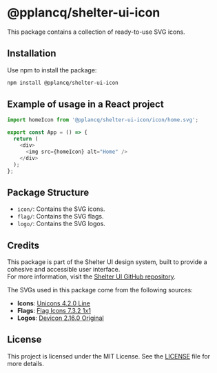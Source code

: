 # @pplancq/shelter-ui-icon

This package contains a collection of ready-to-use SVG icons.

## Installation

Use npm to install the package:

```bash
npm install @pplancq/shelter-ui-icon
```

## Example of usage in a React project

```javascript
import homeIcon from '@pplancq/shelter-ui-icon/icon/home.svg';

export const App = () => {
  return (
    <div>
      <img src={homeIcon} alt="Home" />
    </div>
  );
};
```

## Package Structure

- `icon/`: Contains the SVG icons.
- `flag/`: Contains the SVG flags.
- `logo/`: Contains the SVG logos.

## Credits

This package is part of the Shelter UI design system, built to provide a cohesive and accessible user interface.  
For more information, visit the [Shelter UI GitHub repository](https://github.com/pplancq/shelter-ui).

The SVGs used in this package come from the following sources:

- **Icons**: [Unicons 4.2.0 Line](https://github.com/iconscout/unicons)
- **Flags**: [Flag Icons 7.3.2 1x1](https://github.com/lipis/flag-icons)
- **Logos**: [Devicon 2.16.0 Original](https://github.com/devicons/devicon)

## License

This project is licensed under the MIT License. See the [LICENSE](./LICENSE) file for more details.
